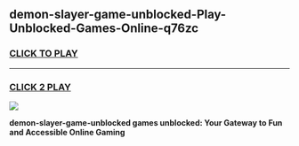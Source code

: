 
## demon-slayer-game-unblocked-Play-Unblocked-Games-Online-q76zc
<h3>
<a href="https://premium76.site?title=demon-slayer-game-unblocked&ref=25A">CLICK TO PLAY</a></h3>
<hr>

<h3>
<a href="https://premium76.site?title=demon-slayer-game-unblocked&ref=25A">CLICK 2 PLAY</a>
  
</h3>

<a href="https://premium76.site?title=demon-slayer-game-unblocked&ref=25A"><img src="https://clearcache.store/games.png"></a>


**demon-slayer-game-unblocked games unblocked: Your Gateway to Fun and Accessible Online Gaming**
